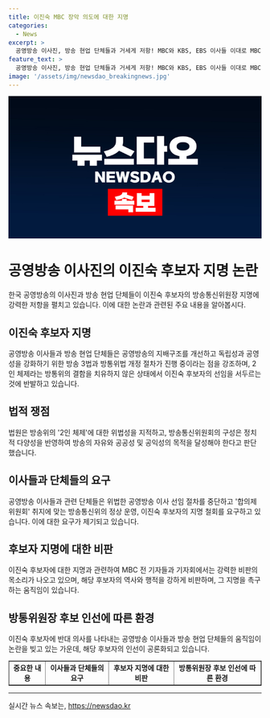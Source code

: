 ```yaml
---
title: 이진숙 MBC 장악 의도에 대한 지명
categories:
  - News
excerpt: >
  공영방송 이사진, 방송 현업 단체들과 거세게 저항! MBC와 KBS, EBS 이사들 이대로 MBC 장악하겠다는 것 비판. 방송위법을 지적하며 이진숙 후보자 지명 철회 촉구. 법원도 2인 체제 위법성 지적. 언론단체들의 지지로 독립성 강화 촉구. 전직 사장들은 후보자의 과거 행적 비난하며 MBC 파괴 의지 밝힌 것 강하게 비판. 요구사항 관련해 국회 논의 예고.
feature_text: >
  공영방송 이사진, 방송 현업 단체들과 거세게 저항! MBC와 KBS, EBS 이사들 이대로 MBC 장악하겠다는 것 비판. 방송위법을 지적하며 이진숙 후보자 지명 철회 촉구. 법원도 2인 체제 위법성 지적. 언론단체들의 지지로 독립성 강화 촉구. 전직 사장들은 후보자의 과거 행적 비난하며 MBC 파괴 의지 밝힌 것 강하게 비판. 요구사항 관련해 국회 논의 예고.
image: '/assets/img/newsdao_breakingnews.jpg'
---
```


<p><img src="/assets/img/newsdao_breakingnews.jpg" alt="bookingtag 속보" /></p>

<h1>공영방송 이사진의 이진숙 후보자 지명 논란</h1>

<p data-ke-size="size16">한국 공영방송의 이사진과 방송 현업 단체들이 이진숙 후보자의 방송통신위원장 지명에 강력한 저항을 펼치고 있습니다. 이에 대한 논란과 관련된 주요 내용을 알아봅시다.</p>

<h2 data-ke-size="size26">이진숙 후보자 지명</h2>

<p data-ke-size="size16">공영방송 이사들과 방송 현업 단체들은 공영방송의 지배구조를 개선하고 독립성과 공영성을 강화하기 위한 방송 3법과 방통위법 개정 절차가 진행 중이라는 점을 강조하며, 2인 체제라는 방통위의 결함을 치유하지 않은 상태에서 이진숙 후보자의 선임을 서두르는 것에 반발하고 있습니다.</p>

<h2 data-ke-size="size26">법적 쟁점</h2>

<p data-ke-size="size16">법원은 방송위의 '2인 체제'에 대한 위법성을 지적하고, 방송통신위원회의 구성은 정치적 다양성을 반영하여 방송의 자유와 공공성 및 공익성의 목적을 달성해야 한다고 판단했습니다.</p>

<h2 data-ke-size="size26">이사들과 단체들의 요구</h2>

<p data-ke-size="size16">공영방송 이사들과 관련 단체들은 위법한 공영방송 이사 선임 절차를 중단하고 '합의제 위원회' 취지에 맞는 방송통신위의 정상 운영, 이진숙 후보자의 지명 철회를 요구하고 있습니다. 이에 대한 요구가 제기되고 있습니다.</p>

<h2 data-ke-size="size26">후보자 지명에 대한 비판</h2>

<p data-ke-size="size16">이진숙 후보자에 대한 지명과 관련하여 MBC 전 기자들과 기자회에서는 강력한 비판의 목소리가 나오고 있으며, 해당 후보자의 역사와 행적을 강하게 비판하며, 그 지명을 촉구하는 움직임이 있습니다.</p>

<h2 data-ke-size="size26">방통위원장 후보 인선에 따른 환경</h2>

<p data-ke-size="size16">이진숙 후보자에 반대 의사를 나타내는 공영방송 이사들과 방송 현업 단체들의 움직임이 논란을 빚고 있는 가운데, 해당 후보자의 인선이 공론화되고 있습니다.</p>

<table style="width: 100%;" border="1">
<tbody>
<tr>
<td style="text-align: center; height: 17px;"><b>중요한 내용</b></td>
<td style="text-align: center; height: 17px;"><b>이사들과 단체들의 요구</b></td>
<td style="text-align: center; height: 17px;"><b>후보자 지명에 대한 비판</b></td>
<td style="text-align: center; height: 17px;"><b>방통위원장 후보 인선에 따른 환경</b></td>
</tr>
</tbody>
</table>

<hr>
실시간 뉴스 속보는, <a href="https://newsdao.kr" rel="dofollow">https://newsdao.kr</a>


